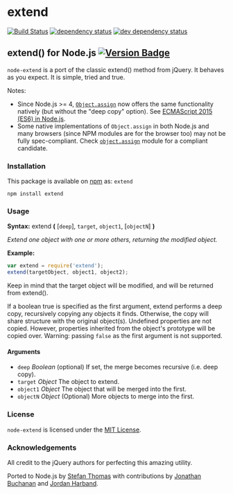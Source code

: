 # extend

[![Build Status](https://travis-ci.org/justmoon/node-extend.svg)](https://travis-ci.org/justmoon/node-extend) [![dependency status](https://david-dm.org/justmoon/node-extend.svg)](https://david-dm.org/justmoon/node-extend) [![dev dependency status](https://david-dm.org/justmoon/node-extend/dev-status.svg)](https://david-dm.org/justmoon/node-extend#info=devDependencies)

## extend() for Node.js [![Version Badge](http://versionbadg.es/justmoon/node-extend.svg)](https://npmjs.org/package/extend)

`node-extend` is a port of the classic extend() method from jQuery. It behaves as you expect. It is simple, tried and true.

Notes:

* Since Node.js >= 4, [`Object.assign`](https://developer.mozilla.org/en-US/docs/Web/JavaScript/Reference/Global\_Objects/Object/assign) now offers the same functionality natively (but without the "deep copy" option). See [ECMAScript 2015 (ES6) in Node.js](https://nodejs.org/en/docs/es6).
* Some native implementations of `Object.assign` in both Node.js and many browsers (since NPM modules are for the browser too) may not be fully spec-compliant. Check [`object.assign`](https://www.npmjs.com/package/object.assign) module for a compliant candidate.

### Installation

This package is available on [npm](https://npmjs.org/package/extend) as: `extend`

```
npm install extend
```

### Usage

**Syntax:** extend **(** \[`deep`], `target`, `object1`, \[`objectN`] **)**

_Extend one object with one or more others, returning the modified object._

**Example:**

```js
var extend = require('extend');
extend(targetObject, object1, object2);
```

Keep in mind that the target object will be modified, and will be returned from extend().

If a boolean true is specified as the first argument, extend performs a deep copy, recursively copying any objects it finds. Otherwise, the copy will share structure with the original object(s). Undefined properties are not copied. However, properties inherited from the object's prototype will be copied over. Warning: passing `false` as the first argument is not supported.

#### Arguments

* `deep` _Boolean_ (optional) If set, the merge becomes recursive (i.e. deep copy).
* `target` _Object_ The object to extend.
* `object1` _Object_ The object that will be merged into the first.
* `objectN` _Object_ (Optional) More objects to merge into the first.

### License

`node-extend` is licensed under the [MIT License](http://opensource.org/licenses/MIT).

### Acknowledgements

All credit to the jQuery authors for perfecting this amazing utility.

Ported to Node.js by [Stefan Thomas](https://github.com/justmoon) with contributions by [Jonathan Buchanan](https://github.com/insin) and [Jordan Harband](https://github.com/ljharb).
